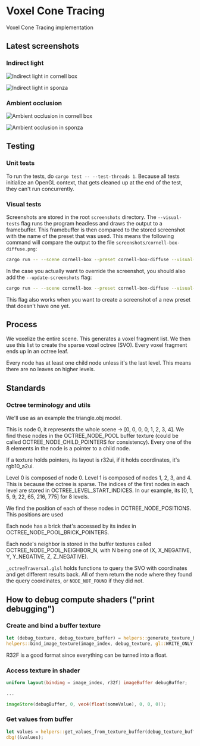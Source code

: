 # Voxel Cone Tracing

Voxel Cone Tracing implementation

## Latest screenshots

### Indirect light

![Indirect light in cornell box](./screenshots/cornell-box-full.png)

![Indirect light in sponza](./screenshots/sponza-windows-diffuse.png)

### Ambient occlusion

![Ambient occlusion in cornell box](./screenshots/cornell-box-ao.png)

![Ambient occlusion in sponza](./screenshots/sponza-ao.png)

## Testing

### Unit tests

To run the tests, do `cargo test -- --test-threads 1`.
Because all tests initialize an OpenGL context, that gets cleaned up at the end of the test,
they can't run concurrently.

### Visual tests

Screenshots are stored in the root `screenshots` directory.
The `--visual-tests` flag runs the program headless and draws the output to a framebuffer.
This framebuffer is then compared to the stored screenshot with the name of the preset that was used.
This means the following command will compare the output to the file `screenshots/cornell-box-diffuse.png`:

```bash
cargo run -- --scene cornell-box --preset cornell-box-diffuse --visual-tests
```

In the case you actually want to override the screenshot, you should also add the `--update-screenshots` flag:

```bash
cargo run -- --scene cornell-box --preset cornell-box-diffuse --visual-tests --update-screenshots
```

This flag also works when you want to create a screenshot of a new preset that doesn't have one yet.

## Process

We voxelize the entire scene. This generates a voxel fragment list.
We then use this list to create the sparse voxel octree (SVO).
Every voxel fragment ends up in an octree leaf.

Every node has at least one child node unless it's the last level.
This means there are no leaves on higher levels.

## Standards

### Octree terminology and utils

We'll use as an example the triangle.obj model.

This is node 0, it represents the whole scene -> [0, 0, 0, 0, 1, 2, 3, 4].
We find these nodes in the OCTREE_NODE_POOL buffer texture
(could be called OCTREE_NODE_CHILD_POINTERS for consistency).
Every one of the 8 elements in the node is a pointer to a child node.

If a texture holds pointers, its layout is r32ui, if it holds coordinates, it's rgb10_a2ui.

Level 0 is composed of node 0.
Level 1 is composed of nodes 1, 2, 3, and 4. This is because the octree is sparse.
The indices of the first nodes in each level are stored in OCTREE_LEVEL_START_INDICES.
In our example, its [0, 1, 5, 9, 22, 65, 216, 775] for 8 levels.

We find the position of each of these nodes in OCTREE_NODE_POSITIONS.
This positions are used 

Each node has a brick that's accessed by its index in OCTREE_NODE_POOL_BRICK_POINTERS.

Each node's neighbor is stored in the buffer textures called OCTREE_NODE_POOL_NEIGHBOR_N,
with N being one of (X, X_NEGATIVE, Y, Y_NEGATIVE, Z, Z_NEGATIVE).

`_octreeTraversal.glsl` holds functions to query the SVO with coordinates and get different results back.
All of them return the node where they found the query coordinates, or `NODE_NOT_FOUND` if they did not.

## How to debug compute shaders ("print debugging")

### Create and bind a buffer texture

```rust
let (debug_texture, debug_texture_buffer) = helpers::generate_texture_buffer(size, gl::R32F, default_value);
helpers::bind_image_texture(image_index, debug_texture, gl::WRITE_ONLY, gl::R32F);
```

R32F is a good format since everything can be turned into a float.

### Access texture in shader

```glsl
uniform layout(binding = image_index, r32f) imageBuffer debugBuffer;

...

imageStore(debugBuffer, 0, vec4(float(someValue), 0, 0, 0));
```

### Get values from buffer

```rust
let values = helpers::get_values_from_texture_buffer(debug_texture_buffer, size, default_value);
dbg!(&values);
```
